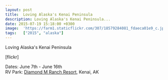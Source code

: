 ```yaml
---
layout: post
title:  Loving Alaska's Kenai Peninsula
description: Loving Alaska's Kenai Peninsula...
date: 2015-07-19 15:18:00 +0300
image:  'https://farm1.staticflickr.com/307/18579284081_fdaeca01e9_c.jpg'
tags:   ["2015", "alaska"]
---
```

<p>Loving Alaska's Kenai Peninsula</p>
<p>[flickr]</p>
<p>Dates: June 7th - June 16th<br>
RV Park: <a href="http://www.diamondmranchresort.com">Diamond M Ranch Resort</a>, Kenai, AK</p>

